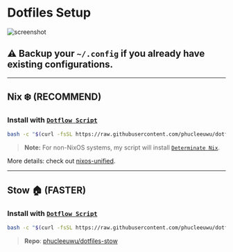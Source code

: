 # **Dotfiles Setup**

![screenshot](https://github.com/user-attachments/assets/f18f5f01-6473-4a32-840a-774ee6e827cb)

## ⚠️ Backup your `~/.config` if you already have existing configurations.

---

## **Nix ❄️ (RECOMMEND)**

### Install with [`Dotflow Script`](https://github.com/phucleeuwu/dotflow)

```bash
bash -c "$(curl -fsSL https://raw.githubusercontent.com/phucleeuwu/dotflow/main/nix.sh)"
```
> **Note:** For non-NixOS systems, my script will install [`Determinate Nix`](https://github.com/DeterminateSystems/nix-installer#installation).

More details: check out [nixos-unified](https://nixos-unified.org/).

---

## **Stow 🏠 (FASTER)**

### Install with [`Dotflow Script`](https://github.com/phucleeuwu/dotflow)

```bash
bash -c "$(curl -fsSL https://raw.githubusercontent.com/phucleeuwu/dotflow/main/stow.sh)"
```
> **Repo**: [phucleeuwu/dotfiles-stow](https://github.com/phucleeuwu/dotfiles-stow)
